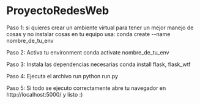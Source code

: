 # ProyectoRedesWeb

Paso 1: si quieres crear un ambiente virtual para tener un mejor manejo de cosas y no instalar cosas en tu equipo usa:
          conda create --name nombre_de_tu_env
          
Paso 2: Activa tu environment
          conda activate nombre_de_tu_env
          
 Paso 3: Instala las dependencias necesarias
          conda install flask, flask_wtf
          
 Paso 4: Ejecuta el archivo run
          python run.py
 
 Paso 5: Si todo se ejecuto correctamente abre tu navegador en http://localhost:5000/ y listo :)
